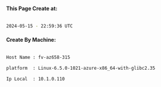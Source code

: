 
   
#### This Page Create at:

```bash

2024-05-15 - 22:59:36 UTC

```

#### Create By Machine:

```bash

Host Name : fv-az658-315

platform  : Linux-6.5.0-1021-azure-x86_64-with-glibc2.35

Ip Local  : 10.1.0.110

```

